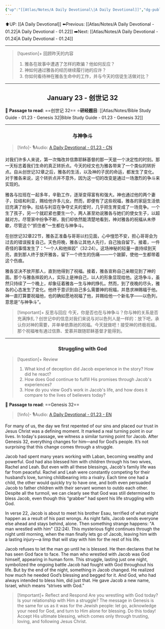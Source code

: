 ```yaml
---
{"up":"[[Atlas/Notes/A Daily Devotional\|A Daily Devotional]]","dg-publish":true,"permalink":"/atlas/notes/a-daily-devotional-01-23/","dgPassFrontmatter":true}
---
```


 ⬆️UP: [[A Daily Devotional]]
⬅️Previous: [[Atlas/Notes/A Daily Devotional - 01.22\|A Daily Devotional - 01.22]]
➡️Next: [[Atlas/Notes/A Daily Devotional - 01.24\|A Daily Devotional - 01.24]]

---

> [!question]+ 回顾昨天的内容
> 1. 雅各在故事中遭遇了怎样的欺骗？他如何反应？
> 2. 神如何通过雅各的经历继续履行祂的应许？
> 3. 你如何看待神在雅各生命中的工作，并与今天的信徒生活做对比？

---
## <center>January 23 - 创世记 32</center>

📖 **Passage to read**: ==创世记 32==
⭐**研经题目**: [[Atlas/Notes/Bible Study Guide - 01.23 - Genesis 32\|Bible Study Guide - 01.23 - Genesis 32]]

---
### <center>与神争斗</center>

> [!info]- 🎙️Audio: [A Daily Devotional - 01.23 - CN]()

对我们许多人来说，第一次悔改并信靠耶稣基督的那一天是一个决定性的时刻。那一天标志着我们生命的真正转折点。今天的经文也为雅各带来了一个类似的转折点。自从创世记32章之后，雅各的生活，以及神的子民的命运，都发生了变化。对于雅各来说，这个转折点并不意外，因为这一切的改变是通过一场激烈的争斗来实现的。

雅各与拉班在一起多年，辛勤工作，逐渐变得富有和强大。神也通过他的两个妻子，拉结和利亚，赐给他许多儿女。然而，即便有了这些祝福，雅各的家庭生活依旧充满了纷争。拉结与利亚在争夺丈夫的爱时，几乎把生育变成了一场竞争。一个生了孩子，另一个就赶紧也要生一个，两人甚至劝说雅各与她们的使女生子，以超越对方。尽管家中纷争不断，我们却依然能清楚地看到，神对雅各的祝福从未停歇，尽管这个“抓住者”一生都在与神争斗。

在创世记32章22节，雅各正准备与哥哥以扫见面，心中惶恐不安，担心哥哥会为过去的错误报复自己。天色将晚，雅各让其他人先行，自己独自留下。接着，一件奇怪的事情发生了：“一个人和他摔跤”（32:24）。这场神秘的较量一直持续到天亮，直到那人终于放开雅各，留下一个终生的伤痛——一个跛脚，使他一生都带着这个伤痕。

雅各坚决不放开那人，直到他得到了祝福。接着，雅各宣称自己亲眼见到了神的面。那个与雅各摔跤的人，实际上是神自己，以人的形象显现给他。这场争斗，虽然只持续了一个晚上，却象征着雅各一生与神的挣扎。然而，到了夜晚的尽头，雅各的心态发生了变化。他终于意识到自己多么需要神的祝福，并恳求神赐福于他。神一直打算要祝福他，也的确如愿地祝福了他，并赐给他一个新名字——以色列，意思是“与神争斗”。

> [!important]+ 反思与回应
今天，你是否也在与神争斗？你与神的关系是否充满挣扎？创世记中的信息对我们来说与对以色列人是一样的：放下吧，承认你对神的需要，并单单依靠祂的祝福。今天就做吧！接受神的终极祝福，那个祝福唯有通过信靠、爱慕并跟随耶稣基督才能得到。


---
### <center>Struggling with God</center>

> [!question]+ Review
> 1. What kind of deception did Jacob experience in the story? How did he react?
> 2. How does God continue to fulfill His promises through Jacob's experiences?
> 3. How do you view God’s work in Jacob's life, and how does it compare to the lives of believers today?

📖 **Passage to read**: ==Genesis 32==

> [!info]- 🎙️Audio: [A Daily Devotional - 01.23 - EN]()


For many of us, the day we first repented of our sins and placed our trust in Jesus Christ was a defining moment. It marked a real turning point in our lives. In today's passage, we witness a similar turning point for Jacob. After Genesis 32, everything changes for him—and for God’s people. It’s not surprising that this change comes through a struggle.

Jacob had spent many years working with Laban, becoming wealthy and powerful. God had also blessed him with children through his two wives, Rachel and Leah. But even with all these blessings, Jacob's family life was far from peaceful. Rachel and Leah were constantly competing for their husband’s love, turning childbearing into a rivalry. Each time one had a child, the other would quickly try to have one, and both even persuaded Jacob to father children with their servant women to outdo each other. Despite all the turmoil, we can clearly see that God was still determined to bless Jacob, even though this “grabber” had spent his life struggling with God.

In verse 22, Jacob is about to meet his brother Esau, terrified of what might happen as a result of his past wrongs. As night falls, Jacob sends everyone else ahead and stays behind, alone. Then something strange happens: "A man wrestled with him" (32:24). This mysterious fight continues through the night until morning, when the man finally lets go of Jacob, leaving him with a lasting injury—a limp that will stay with him for the rest of his life.

Jacob refuses to let the man go until he is blessed. He then declares that he has seen God face to face. The man who wrestled with Jacob was God himself, appearing in human form. This struggle, lasting just one night, symbolized the ongoing battle Jacob had fought with God throughout his life. But by the end of the night, something in Jacob changed. He realized how much he needed God’s blessing and begged for it. And God, who had always intended to bless him, did just that. He gave Jacob a new name, Israel, which means “strives with God.”

> [!important]+ Reflect and Respond
Are you wrestling with God today? Is your relationship with Him a struggle? The message in Genesis is the same for us as it was for the Jewish people: let go, acknowledge your need for God, and turn to Him alone for blessing. Do this today! Accept His ultimate blessing, which comes only through trusting, loving, and following Jesus Christ.






